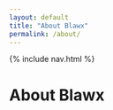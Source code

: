 ```yaml
---
layout: default
title: "About Blawx"
permalink: /about/
---
```


{% include nav.html %}

# About Blawx
